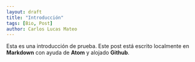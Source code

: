 ```yaml
---
layout: draft
title: "Introducción"
tags: [Bio, Post]
author: Carlos Lucas Mateo
---
```


Esta es una introducción de prueba. Este post está escrito localmente en **Markdown** con ayuda de **Atom** y alojado **Github**.
